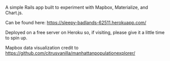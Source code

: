 A simple Rails app built to experiment with Mapbox, Materialize, and Chart.js. 

Can be found here:
https://sleepy-badlands-62511.herokuapp.com/

Deployed on a free server on Heroku so, if visiting, please give it a little time to spin up. 

Mapbox data visualization credit to https://github.com/citrusvanilla/manhattanpopulationexplorer/
